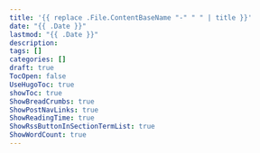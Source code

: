 ```yaml
---
title: '{{ replace .File.ContentBaseName "-" " " | title }}'
date: "{{ .Date }}"
lastmod: "{{ .Date }}"
description:
tags: []
categories: []
draft: true
TocOpen: false
UseHugoToc: true
showToc: true
ShowBreadCrumbs: true
ShowPostNavLinks: true
ShowReadingTime: true
ShowRssButtonInSectionTermList: true
ShowWordCount: true
---
```

